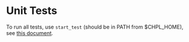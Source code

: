 # Unit Tests

To run all tests, use `start_test` (should be in PATH from $CHPL_HOME), see [this document](https://github.com/chapel-lang/chapel/blob/master/doc/rst/developer/bestPractices/TestSystem.rst).